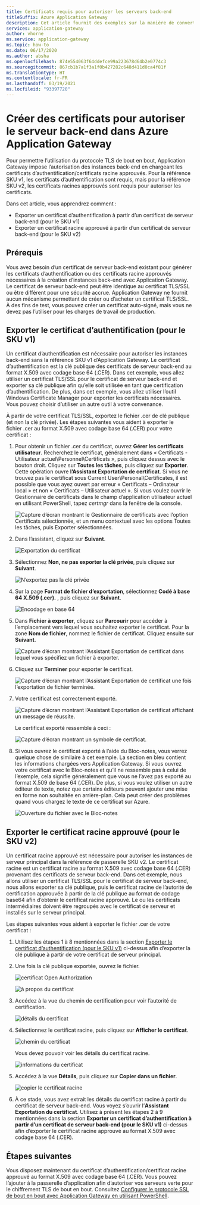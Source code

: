 ```yaml
---
title: Certificats requis pour autoriser les serveurs back-end
titleSuffix: Azure Application Gateway
description: Cet article fournit des exemples sur la manière de convertir un certificat TLS/SSL en certificat d’authentification et en certificat racine approuvé, lesquels sont nécessaires pour autoriser des instances back-end dans Azure Application Gateway.
services: application-gateway
author: vhorne
ms.service: application-gateway
ms.topic: how-to
ms.date: 06/17/2020
ms.author: absha
ms.openlocfilehash: 874e554063f64ddefce99a223678d64b2e0774c3
ms.sourcegitcommit: 867cb1b7a1f3a1f0b427282c648d411d0ca4f81f
ms.translationtype: HT
ms.contentlocale: fr-FR
ms.lasthandoff: 03/19/2021
ms.locfileid: "93397720"
---
```

# <a name="create-certificates-to-allow-the-backend-with-azure-application-gateway"></a>Créer des certificats pour autoriser le serveur back-end dans Azure Application Gateway

Pour permettre l’utilisation du protocole TLS de bout en bout, Application Gateway impose l’autorisation des instances back-end en chargeant les certificats d’authentification/certificats racine approuvés. Pour la référence SKU v1, les certificats d’authentification sont requis, mais pour la référence SKU v2, les certificats racines approuvés sont requis pour autoriser les certificats.

Dans cet article, vous apprendrez comment :


- Exporter un certificat d’authentification à partir d’un certificat de serveur back-end (pour le SKU v1)
- Exporter un certificat racine approuvé à partir d’un certificat de serveur back-end (pour le SKU v2)

## <a name="prerequisites"></a>Prérequis

Vous avez besoin d’un certificat de serveur back-end existant pour générer les certificats d’authentification ou des certificats racine approuvés nécessaires à la création d’instances back-end avec Application Gateway. Le certificat de serveur back-end peut être identique au certificat TLS/SSL ou être différent pour une sécurité accrue. Application Gateway ne fournit aucun mécanisme permettant de créer ou d’acheter un certificat TLS/SSL. À des fins de test, vous pouvez créer un certificat auto-signé, mais vous ne devez pas l’utiliser pour les charges de travail de production. 

## <a name="export-authentication-certificate-for-v1-sku"></a>Exporter le certificat d’authentification (pour le SKU v1)

Un certificat d’authentification est nécessaire pour autoriser les instances back-end sans la référence SKU v1 d’Application Gateway. Le certificat d’authentification est la clé publique des certificats de serveur back-end au format X.509 avec codage base 64 (.CER). Dans cet exemple, vous allez utiliser un certificat TLS/SSL pour le certificat de serveur back-end et exporter sa clé publique afin qu’elle soit utilisée en tant que certification d’authentification. De plus, dans cet exemple, vous allez utiliser l’outil Windows Certificate Manager pour exporter les certificats nécessaires. Vous pouvez choisir d’utiliser un autre outil à votre convenance.

À partir de votre certificat TLS/SSL, exportez le fichier .cer de clé publique (et non la clé privée). Les étapes suivantes vous aident à exporter le fichier .cer au format X.509 avec codage base 64 (.CER) pour votre certificat :

1. Pour obtenir un fichier .cer du certificat, ouvrez **Gérer les certificats utilisateur**. Recherchez le certificat, généralement dans « Certificats - Utilisateur actuel\Personnel\Certificats », puis cliquez dessus avec le bouton droit. Cliquez sur **Toutes les tâches**, puis cliquez sur **Exporter**. Cette opération ouvre **l’Assistant Exportation de certificat**. Si vous ne trouvez pas le certificat sous Current User\Personal\Certificates, il est possible que vous ayez ouvert par erreur « Certificats – Ordinateur local » et non « Certificats – Utilisateur actuel ». Si vous voulez ouvrir le Gestionnaire de certificats dans le champ d’application utilisateur actuel en utilisant PowerShell, tapez *certmgr* dans la fenêtre de la console.

   ![Capture d’écran montrant le Gestionnaire de certificats avec l’option Certificats sélectionnée, et un menu contextuel avec les options Toutes les tâches, puis Exporter sélectionnées.](./media/certificates-for-backend-authentication/export.png)

2. Dans l’assistant, cliquez sur **Suivant**.

   ![Exportation du certificat](./media/certificates-for-backend-authentication/exportwizard.png)

3. Sélectionnez **Non, ne pas exporter la clé privée**, puis cliquez sur **Suivant**.

   ![N’exportez pas la clé privée](./media/certificates-for-backend-authentication/notprivatekey.png)

4. Sur la page **Format de fichier d’exportation**, sélectionnez **Codé à base 64 X.509 (.cer).** , puis cliquez sur **Suivant**.

   ![Encodage en base 64](./media/certificates-for-backend-authentication/base64.png)

5. Dans **Fichier à exporter**, cliquez sur **Parcourir** pour accéder à l’emplacement vers lequel vous souhaitez exporter le certificat. Pour la zone **Nom de fichier**, nommez le fichier de certificat. Cliquez ensuite sur **Suivant**.

   ![Capture d’écran montrant l’Assistant Exportation de certificat dans lequel vous spécifiez un fichier à exporter.](./media/certificates-for-backend-authentication/browse.png)

6. Cliquez sur **Terminer** pour exporter le certificat.

   ![Capture d’écran montrant l’Assistant Exportation de certificat une fois l’exportation de fichier terminée.](./media/certificates-for-backend-authentication/finish.png)

7. Votre certificat est correctement exporté.

   ![Capture d’écran montrant l’Assistant Exportation de certificat affichant un message de réussite.](./media/certificates-for-backend-authentication/success.png)

   Le certificat exporté ressemble à ceci :

   ![Capture d’écran montrant un symbole de certificat.](./media/certificates-for-backend-authentication/exported.png)

8. Si vous ouvrez le certificat exporté à l’aide du Bloc-notes, vous verrez quelque chose de similaire à cet exemple. La section en bleu contient les informations chargées vers Application Gateway. Si vous ouvrez votre certificat avec le Bloc-notes et qu’il ne ressemble pas à celui de l’exemple, cela signifie généralement que vous ne l’avez pas exporté au format X.509 de base 64 (.CER). De plus, si vous voulez utiliser un autre éditeur de texte, notez que certains éditeurs peuvent ajouter une mise en forme non souhaitée en arrière-plan. Cela peut créer des problèmes quand vous chargez le texte de ce certificat sur Azure.

   ![Ouverture du fichier avec le Bloc-notes](./media/certificates-for-backend-authentication/format.png)

## <a name="export-trusted-root-certificate-for-v2-sku"></a>Exporter le certificat racine approuvé (pour le SKU v2)

Un certificat racine approuvé est nécessaire pour autoriser les instances de serveur principal dans la référence de passerelle SKU v2. Le certificat racine est un certificat racine au format X.509 avec codage base 64 (.CER) provenant des certificats de serveur back-end. Dans cet exemple, nous allons utiliser un certificat TLS/SSL pour le certificat de serveur back-end, nous allons exporter sa clé publique, puis le certificat racine de l’autorité de certification approuvée à partir de la clé publique au format de codage base64 afin d’obtenir le certificat racine approuvé. Le ou les certificats intermédiaires doivent être regroupés avec le certificat de serveur et installés sur le serveur principal.

Les étapes suivantes vous aident à exporter le fichier .cer de votre certificat :

1. Utilisez les étapes 1 à 8 mentionnées dans la section [Exporter le certificat d’authentification (pour le SKU v1)](#export-authentication-certificate-for-v1-sku) ci-dessus afin d’exporter la clé publique à partir de votre certificat de serveur principal.

2. Une fois la clé publique exportée, ouvrez le fichier.

   ![certificat Open Authorization](./media/certificates-for-backend-authentication/openAuthcert.png)

   ![à propos du certificat](./media/certificates-for-backend-authentication/general.png)

3. Accédez à la vue du chemin de certification pour voir l’autorité de certification.

   ![détails du certificat](./media/certificates-for-backend-authentication/certdetails.png)

4. Sélectionnez le certificat racine, puis cliquez sur **Afficher le certificat**.

   ![chemin du certificat](./media/certificates-for-backend-authentication/rootcert.png)

   Vous devez pouvoir voir les détails du certificat racine.

   ![informations du certificat](./media/certificates-for-backend-authentication/rootcertdetails.png)

5. Accédez à la vue **Détails**, puis cliquez sur **Copier dans un fichier**.

   ![copier le certificat racine](./media/certificates-for-backend-authentication/rootcertcopytofile.png)

6. À ce stade, vous avez extrait les détails du certificat racine à partir du certificat de serveur back-end. Vous voyez s’ouvrir l’**Assistant Exportation du certificat**. Utilisez à présent les étapes 2 à 9 mentionnées dans la section **Exporter un certificat d’authentification à partir d’un certificat de serveur back-end (pour le SKU v1)** ci-dessus afin d’exporter le certificat racine approuvé au format X.509 avec codage base 64 (.CER).

## <a name="next-steps"></a>Étapes suivantes

Vous disposez maintenant du certificat d’authentification/certificat racine approuvé au format X.509 avec codage base 64 (.CER). Vous pouvez l’ajouter à la passerelle d’application afin d’autoriser vos serveurs verte pour le chiffrement TLS de bout en bout. Consultez [Configurer le protocole SSL de bout en bout avec Application Gateway en utilisant PowerShell](./application-gateway-end-to-end-ssl-powershell.md).